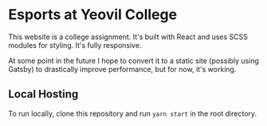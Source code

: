 # Esports at Yeovil College

This website is a college assignment. It's built with React and uses SCSS modules for styling. It's fully responsive.

At some point in the future I hope to convert it to a static site (possibly using Gatsby) to drastically improve performance, but for now, it's working.

## Local Hosting

To run locally, clone this repository and run `yarn start` in the root directory.